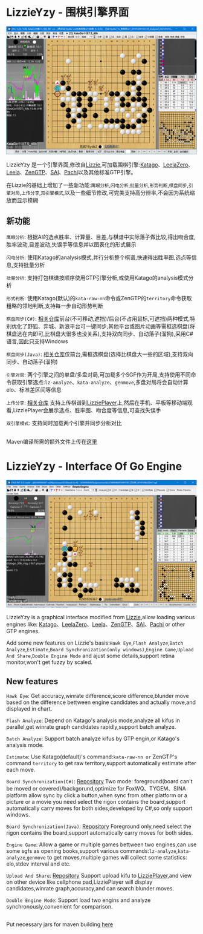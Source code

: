 # LizzieYzy - 围棋引擎界面
![screenshot](/screenshot.png?raw=true)

LizzieYzy 是一个引擎界面,修改自[Lizzie](https://github.com/featurecat/lizzie),可加载围棋引擎:[Katago](https://github.com/lightvector/KataGo)、[LeelaZero](https://github.com/leela-zero/leela-zero)、[Leela](https://github.com/gcp/Leela)、[ZenGTP](https://github.com/yzyray/ZenGTP)、[SAI](http://sai.unich.it)、[Pachi](https://github.com/pasky/pachi)以及其他标准GTP引擎。

在Lizzie的基础上增加了一些新功能:`鹰眼分析`,`闪电分析`,`批量分析`,`形势判断`,`棋盘同步`,`引擎对局`,`上传分享`,`双引擎模式`,以及一些细节修改,可完美支持高分辨率,不会因为系统缩放而显示模糊

## 新功能

`鹰眼分析`: 根据AI的选点胜率、计算量、目差,与棋谱中实际落子做比较,得出吻合度,胜率波动,目差波动,失误手等信息并以图表化的形式展示

`闪电分析`: 使用Katago的analysis模式,并行分析整个棋谱,快速得出胜率图,选点等信息,支持批量分析

`批量分析`: 支持打包棋谱按顺序使用GTP引擎分析,或使用Katago的analysis模式分析

`形式判断`: 使用Katago(默认)的`kata-raw-nn`命令或ZenGTP的`territory`命令获取粗略的领地判断,支持每一步自动形势判断

`棋盘同步(C#)`: [相关仓库](https://github.com/yzyray/readboard)前台(不可移动,遮挡)/后台(不占用鼠标,可遮挡)两种模式,特别优化了野狐、弈城、新浪平台可一键同步,其他平台或图片动画等需框选棋盘(将棋盘选在内即可,比棋盘大很多也没关系),支持双向同步、自动落子(溜狗),采用C#语言,因此只支持Windows

`棋盘同步(Java)`: [相关仓库](https://github.com/yzyray/readboard_Boofcv)仅前台,需框选棋盘(选择比棋盘大一些的区域),支持双向同步、自动落子(溜狗)

`引擎对局`: 两个引擎之间的单盘/多盘对局,可加载多个SGF作为开局,支持使用不同命令获取引擎选点:`lz-analyze`、`kata-analyze`、`genmove`,多盘对局将会自动计算elo、标准差区间等信息

`上传分享`: [相关仓库](https://github.com/yzyray/LizziePlayer) 支持上传棋谱到[LizziePlayer](http://lizzieyzy.cn)上,然后在手机、平板等移动端观看,LizziePlayer会展示选点、胜率图、吻合度等信息,可查找失误手

`双引擎模式`: 支持同时加载两个引擎并同步分析对比

##

Maven编译所需的额外文件上传在[这里](https://aistudio.baidu.com/aistudio/datasetdetail/116851)

##

# LizzieYzy - Interface Of Go Engine
![screenshot_en](/screenshot_en.png?raw=true)

LizzieYzy is a graphical interface modified from [Lizzie](https://github.com/featurecat/lizzie),allow loading various engines like: [Katago](https://github.com/lightvector/KataGo)、[LeelaZero](https://github.com/leela-zero/leela-zero)、[Leela](https://github.com/gcp/Leela)、[ZenGTP](https://github.com/yzyray/ZenGTP)、[SAI](http://sai.unich.it)、[Pachi](https://github.com/pasky/pachi) or other GTP engines.

Add some new features on Lizzie's basis:`Hawk Eye`,`Flash Analyze`,`Batch Analyze`,`Estimate`,`Board Synchronization(only windows)`,`Engine Game`,`Upload And Share`,`Double Engine Mode` and ajust some details,support retina monitor,won't get fuzzy by scaled.

## New features

`Hawk Eye`: Get accuracy,winrate difference,score difference,blunder move based on the difference bettween engine candidates and actually move,and displayed in chart.

`Flash Analyze`: Depend on Katago's analysis mode,analyze all kifus in parallel,get winrate graph candidates rapidly,support batch analyze.

`Batch Analyze`: Support batch analyze kifus by GTP engin,or Katago's analysis mode.

`Estimate`: Use Katago(default)'s command:`kata-raw-nn or` ZenGTP's command `territory` to get raw territory,support automatically estimate after each move.	

`Board Synchronization(C#)`: [Repository](https://github.com/yzyray/readboard) Two mode: foreground(board can't be moved or covered)/backgorund,optimize for FoxWQ、TYGEM、SINA platform allow sync by click a button,when sync from other platform or a picture or a movie you need select the rigon contains the board,support automatically carry moves for both sides,developed by C#,so only support windows.

`Board Synchronization(Java)`: [Repository](https://github.com/yzyray/readboard_Boofcv) Foreground only,need select the rigon contains the board,support automatically carry moves for both sides.

`Engine Game`: Allow a game or multiple games bettween two engines,can use some sgfs as opening books,support various commands:`lz-analyze`,`kata-analyze`,`genmove` to get moves,multiple games will collect some statistics: elo,stdev interval and etc.

`Upload And Share`: [Repository](https://github.com/yzyray/LizziePlayer) Support upload kifu to [LizziePlayer](http://lizzieyzy.cn),and view on other device like cellphone pad,LizziePlayer will display candidates,winrate graph,accuracy,and can search blunder moves.

`Double Engine Mode`: Support load two engins and analyze synchronously,convenient for comparison.

##

Put necessary jars for maven building [here](https://aistudio.baidu.com/aistudio/datasetdetail/116851)
